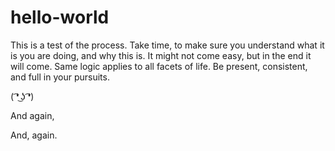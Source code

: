 # hello-world
This is a test of the process.
Take time, to make sure you understand what it is you are doing, and why this is.
It might not come easy, but in the end it will come.
Same logic applies to all facets of life. Be present, consistent, and full in your pursuits.

( ͡❛ ͜ʖ ͡❛)


And again,

And, again.

